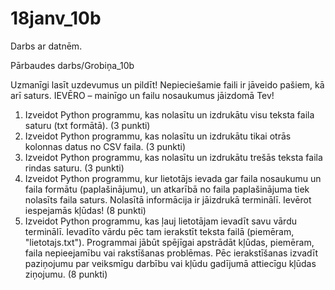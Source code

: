 # 18janv_10b
Darbs ar datnēm.

Pārbaudes darbs/Grobiņa_10b

Uzmanīgi lasīt uzdevumus un pildīt! Nepieciešamie faili ir jāveido pašiem, kā arī saturs. IEVĒRO – mainīgo un failu nosaukumus jāizdomā Tev!
1.	Izveidot Python programmu, kas nolasītu un izdrukātu visu teksta faila saturu (txt formātā). (3 punkti)
2.	Izveidot Python programmu, kas nolasītu un izdrukātu tikai otrās kolonnas datus no CSV faila. (3 punkti)
3.	Izveidot Python programmu, kas nolasītu un izdrukātu trešās teksta faila rindas saturu. (3 punkti)
4.	Izveidot Python programmu, kur  lietotājs ievada gar faila nosaukumu un faila formātu (paplašinājumu), un atkarībā no faila paplašinājuma tiek nolasīts faila saturs.  Nolasītā informācija ir jāizdrukā terminālī. Ievērot iespejamās kļūdas! (8 punkti)
5.	Izveidot Python programmu, kas ļauj lietotājam ievadīt savu vārdu terminālī. Ievadīto vārdu pēc tam ierakstīt teksta failā (piemēram, "lietotajs.txt"). Programmai jābūt spējīgai apstrādāt kļūdas, piemēram, faila nepieejamību vai rakstīšanas problēmas. Pēc ierakstīšanas izvadīt paziņojumu par veiksmīgu darbību vai kļūdu gadījumā attiecīgu kļūdas ziņojumu. (8 punkti)
